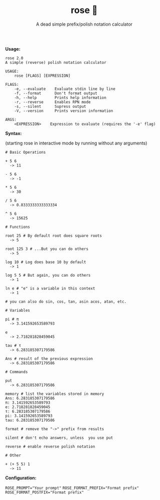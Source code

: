 <h1 align="center">rose 🌹</h1>

<p align="center">A dead simple prefix/polish notation calculator</p>
<br><br>

**Usage:**

```
rose 2.0
A simple (reverse) polish notation calculator

USAGE:
    rose [FLAGS] [EXPRESSION]

FLAGS:
    -e, --evaluate    Evaluate stdin line by line
    -f, --format      Don't format output
    -h, --help        Prints help information
    -r, --reverse     Enables RPN mode
    -s, --silent      Supress output
    -V, --version     Prints version information

ARGS:
    <EXPRESSION>    Expression to evaluate (requires the '-e' flag)
```

**Syntax:**

(starting rose in interactive mode by running without any arguments)

```
# Basic Operations

+ 5 6
  -> 11

- 5 6
  -> -1

* 5 6
  -> 30

/ 5 6
  -> 0.8333333333333334

^ 5 6
  -> 15625

# Functions

root 25 # By default root does square roots
  -> 5

root 125 3 # ...But you can do others
  -> 5

log 10 # Log does base 10 by default
  -> 1

log 5 5 # But again, you can do others
  -> 1

ln e # "e" is a variable in this context
  -> 1

# you can also do sin, cos, tan, asin acos, atan, etc. 

# Variables

pi # π
  -> 3.141592653589793

e
  -> 2.718281828459045

tau # τ 
  -> 6.283185307179586

Ans # result of the previous expression
  -> 6.283185307179586

# Commands

put
  -> 6.283185307179586

memory # list the variables stored in memory
Ans: 6.283185307179586
π: 3.141592653589793
e: 2.718281828459045
τ: 6.283185307179586
pi: 3.141592653589793
tau: 6.283185307179586

format # remove the "->" prefix from results

silent # don't echo answers, unless  you use put

reverse # enable reverse polish notation

# Other

+ (+ 5 5) 1
  -> 11
```

**Configuration:**

`ROSE_PROMPT="Your prompt"`
`ROSE_FORMAT_PREFIX="Format prefix"`
`ROSE_FORMAT_POSTFIX="Format prefix"`
